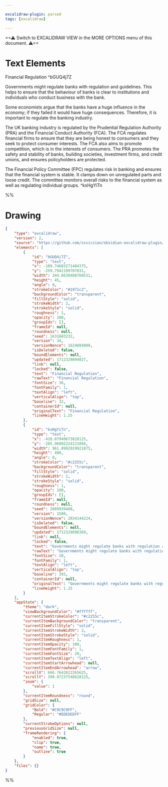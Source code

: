 ```yaml
---

excalidraw-plugin: parsed
tags: [excalidraw]

---
```

==⚠  Switch to EXCALIDRAW VIEW in the MORE OPTIONS menu of this document. ⚠==


# Text Elements
Financial Regulation ^bGUQ4j7Z

Governments might regulate banks with regulation and guidelines. This helps to ensure that the
behaviour of banks is clear to institutions and individuals who conduct business with the bank.

Some economists argue that the banks have a huge influence in the economy; if they failed it
would have huge consequences. Therefore, it is important to regulate the banking industry.

The UK banking industry is regulated by the Prudential Regulation Authority (PRA) and the
Financial Conduct Authority (FCA). The FCA regulates financial firms to ensure that they
are being honest to consumers and they seek to protect consumer interests. The FCA also
aims to promote competition, which is in the interests of consumers. The PRA promotes the
safety and stability of banks, building societies, investment firms, and credit unions, and 
ensures policyholders are protected.

The Financial Policy Committee (FPC) regulates risk in banking and ensures that the financial
system is stable. It clamps down on unregulated parts and loose credit. The committee monitors
overall risks to the financial system as well as regulating individual groups. ^ksHgYiTn

%%
# Drawing
```json
{
	"type": "excalidraw",
	"version": 2,
	"source": "https://github.com/zsviczian/obsidian-excalidraw-plugin/releases/tag/2.0.3",
	"elements": [
		{
			"id": "bGUQ4j7Z",
			"type": "text",
			"x": -109.74603271484375,
			"y": -259.7942199707031,
			"width": 344.6638488769531,
			"height": 45,
			"angle": 0,
			"strokeColor": "#1971c2",
			"backgroundColor": "transparent",
			"fillStyle": "solid",
			"strokeWidth": 2,
			"strokeStyle": "solid",
			"roughness": 1,
			"opacity": 100,
			"groupIds": [],
			"frameId": null,
			"roundness": null,
			"seed": 1631603232,
			"version": 34,
			"versionNonce": 1624084000,
			"isDeleted": false,
			"boundElements": null,
			"updated": 1712329894027,
			"link": null,
			"locked": false,
			"text": "Financial Regulation",
			"rawText": "Financial Regulation",
			"fontSize": 36,
			"fontFamily": 1,
			"textAlign": "left",
			"verticalAlign": "top",
			"baseline": 32,
			"containerId": null,
			"originalText": "Financial Regulation",
			"lineHeight": 1.25
		},
		{
			"id": "ksHgYiTn",
			"type": "text",
			"x": -410.07940673828125,
			"y": -205.96092224121094,
			"width": 961.8992919921875,
			"height": 400,
			"angle": 0,
			"strokeColor": "#c2255c",
			"backgroundColor": "transparent",
			"fillStyle": "solid",
			"strokeWidth": 2,
			"strokeStyle": "solid",
			"roughness": 1,
			"opacity": 100,
			"groupIds": [],
			"frameId": null,
			"roundness": null,
			"seed": 2089939488,
			"version": 1580,
			"versionNonce": 2034144224,
			"isDeleted": false,
			"boundElements": null,
			"updated": 1712329890369,
			"link": null,
			"locked": false,
			"text": "Governments might regulate banks with regulation and guidelines. This helps to ensure that the\nbehaviour of banks is clear to institutions and individuals who conduct business with the bank.\n\nSome economists argue that the banks have a huge influence in the economy; if they failed it\nwould have huge consequences. Therefore, it is important to regulate the banking industry.\n\nThe UK banking industry is regulated by the Prudential Regulation Authority (PRA) and the\nFinancial Conduct Authority (FCA). The FCA regulates financial firms to ensure that they\nare being honest to consumers and they seek to protect consumer interests. The FCA also\naims to promote competition, which is in the interests of consumers. The PRA promotes the\nsafety and stability of banks, building societies, investment firms, and credit unions, and \nensures policyholders are protected.\n\nThe Financial Policy Committee (FPC) regulates risk in banking and ensures that the financial\nsystem is stable. It clamps down on unregulated parts and loose credit. The committee monitors\noverall risks to the financial system as well as regulating individual groups.",
			"rawText": "Governments might regulate banks with regulation and guidelines. This helps to ensure that the\nbehaviour of banks is clear to institutions and individuals who conduct business with the bank.\n\nSome economists argue that the banks have a huge influence in the economy; if they failed it\nwould have huge consequences. Therefore, it is important to regulate the banking industry.\n\nThe UK banking industry is regulated by the Prudential Regulation Authority (PRA) and the\nFinancial Conduct Authority (FCA). The FCA regulates financial firms to ensure that they\nare being honest to consumers and they seek to protect consumer interests. The FCA also\naims to promote competition, which is in the interests of consumers. The PRA promotes the\nsafety and stability of banks, building societies, investment firms, and credit unions, and \nensures policyholders are protected.\n\nThe Financial Policy Committee (FPC) regulates risk in banking and ensures that the financial\nsystem is stable. It clamps down on unregulated parts and loose credit. The committee monitors\noverall risks to the financial system as well as regulating individual groups.",
			"fontSize": 20,
			"fontFamily": 1,
			"textAlign": "left",
			"verticalAlign": "top",
			"baseline": 393,
			"containerId": null,
			"originalText": "Governments might regulate banks with regulation and guidelines. This helps to ensure that the\nbehaviour of banks is clear to institutions and individuals who conduct business with the bank.\n\nSome economists argue that the banks have a huge influence in the economy; if they failed it\nwould have huge consequences. Therefore, it is important to regulate the banking industry.\n\nThe UK banking industry is regulated by the Prudential Regulation Authority (PRA) and the\nFinancial Conduct Authority (FCA). The FCA regulates financial firms to ensure that they\nare being honest to consumers and they seek to protect consumer interests. The FCA also\naims to promote competition, which is in the interests of consumers. The PRA promotes the\nsafety and stability of banks, building societies, investment firms, and credit unions, and \nensures policyholders are protected.\n\nThe Financial Policy Committee (FPC) regulates risk in banking and ensures that the financial\nsystem is stable. It clamps down on unregulated parts and loose credit. The committee monitors\noverall risks to the financial system as well as regulating individual groups.",
			"lineHeight": 1.25
		}
	],
	"appState": {
		"theme": "dark",
		"viewBackgroundColor": "#ffffff",
		"currentItemStrokeColor": "#c2255c",
		"currentItemBackgroundColor": "transparent",
		"currentItemFillStyle": "solid",
		"currentItemStrokeWidth": 2,
		"currentItemStrokeStyle": "solid",
		"currentItemRoughness": 1,
		"currentItemOpacity": 100,
		"currentItemFontFamily": 1,
		"currentItemFontSize": 20,
		"currentItemTextAlign": "left",
		"currentItemStartArrowhead": null,
		"currentItemEndArrowhead": "arrow",
		"scrollX": 666.7642822265625,
		"scrollY": 390.87237548828125,
		"zoom": {
			"value": 1
		},
		"currentItemRoundness": "round",
		"gridSize": null,
		"gridColor": {
			"Bold": "#C9C9C9FF",
			"Regular": "#EDEDEDFF"
		},
		"currentStrokeOptions": null,
		"previousGridSize": null,
		"frameRendering": {
			"enabled": true,
			"clip": true,
			"name": true,
			"outline": true
		}
	},
	"files": {}
}
```
%%